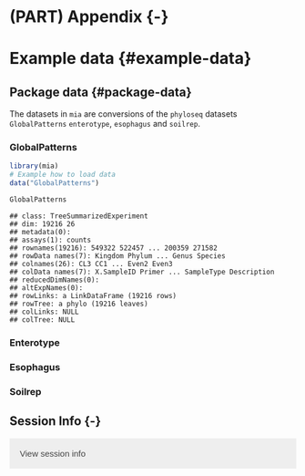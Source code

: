 # (PART) Appendix {-}

# Example data {#example-data}

<script>
document.addEventListener("click", function (event) {
    if (event.target.classList.contains("rebook-collapse")) {
        event.target.classList.toggle("active");
        var content = event.target.nextElementSibling;
        if (content.style.display === "block") {
            content.style.display = "none";
        } else {
            content.style.display = "block";
        }
    }
})
</script>

<style>
.rebook-collapse {
  background-color: #eee;
  color: #444;
  cursor: pointer;
  padding: 18px;
  width: 100%;
  border: none;
  text-align: left;
  outline: none;
  font-size: 15px;
}

.rebook-content {
  padding: 0 18px;
  display: none;
  overflow: hidden;
  background-color: #f1f1f1;
}
</style>

## Package data {#package-data}

The datasets in `mia` are conversions of the `phyloseq` datasets 
`GlobalPatterns` `enterotype`, `esophagus` and `soilrep`.

### GlobalPatterns


```r
library(mia)
# Example how to load data
data("GlobalPatterns")

GlobalPatterns
```

```
## class: TreeSummarizedExperiment 
## dim: 19216 26 
## metadata(0):
## assays(1): counts
## rownames(19216): 549322 522457 ... 200359 271582
## rowData names(7): Kingdom Phylum ... Genus Species
## colnames(26): CL3 CC1 ... Even2 Even3
## colData names(7): X.SampleID Primer ... SampleType Description
## reducedDimNames(0):
## altExpNames(0):
## rowLinks: a LinkDataFrame (19216 rows)
## rowTree: a phylo (19216 leaves)
## colLinks: NULL
## colTree: NULL
```

### Enterotype


### Esophagus


### Soilrep


## Session Info {-}

<button class="rebook-collapse">View session info</button>
<div class="rebook-content">
```
R version 4.0.3 (2020-10-10)
Platform: x86_64-pc-linux-gnu (64-bit)
Running under: Ubuntu 20.04.1 LTS

Matrix products: default
BLAS/LAPACK: /usr/lib/x86_64-linux-gnu/openblas-pthread/libopenblasp-r0.3.8.so

locale:
 [1] LC_CTYPE=en_US.UTF-8       LC_NUMERIC=C              
 [3] LC_TIME=en_US.UTF-8        LC_COLLATE=en_US.UTF-8    
 [5] LC_MONETARY=en_US.UTF-8    LC_MESSAGES=C             
 [7] LC_PAPER=en_US.UTF-8       LC_NAME=C                 
 [9] LC_ADDRESS=C               LC_TELEPHONE=C            
[11] LC_MEASUREMENT=en_US.UTF-8 LC_IDENTIFICATION=C       

attached base packages:
[1] parallel  stats4    stats     graphics  grDevices utils     datasets 
[8] methods   base     

other attached packages:
 [1] mia_0.98.21                      MicrobiomeExperiment_0.99.0.9014
 [3] Biostrings_2.58.0                XVector_0.30.0                  
 [5] TreeSummarizedExperiment_1.6.2   SingleCellExperiment_1.12.0     
 [7] SummarizedExperiment_1.20.0      Biobase_2.50.0                  
 [9] GenomicRanges_1.42.0             GenomeInfoDb_1.26.2             
[11] IRanges_2.24.1                   S4Vectors_0.28.1                
[13] BiocGenerics_0.36.0              MatrixGenerics_1.2.0            
[15] matrixStats_0.57.0               BiocStyle_2.18.1                
[17] rebook_1.0.0                     BiocManager_1.30.10             

loaded via a namespace (and not attached):
 [1] viridis_0.5.1               tidyr_1.1.2                
 [3] BiocSingular_1.6.0          splines_4.0.3              
 [5] viridisLite_0.3.0           DelayedMatrixStats_1.12.1  
 [7] scuttle_1.0.4               vipor_0.4.5                
 [9] GenomeInfoDbData_1.2.4      DirichletMultinomial_1.32.0
[11] yaml_2.2.1                  pillar_1.4.7               
[13] lattice_0.20-41             glue_1.4.2                 
[15] beachmat_2.6.4              digest_0.6.27              
[17] colorspace_2.0-0            htmltools_0.5.0            
[19] Matrix_1.3-0                XML_3.99-0.5               
[21] pkgconfig_2.0.3             bookdown_0.21              
[23] zlibbioc_1.36.0             purrr_0.3.4                
[25] scales_1.1.1                processx_3.4.5             
[27] BiocParallel_1.24.1         tibble_3.0.4               
[29] mgcv_1.8-33                 generics_0.1.0             
[31] ggplot2_3.3.3               ellipsis_0.3.1             
[33] magrittr_2.0.1              crayon_1.3.4               
[35] CodeDepends_0.6.5           evaluate_0.14              
[37] ps_1.5.0                    MASS_7.3-53                
[39] nlme_3.1-151                vegan_2.5-7                
[41] beeswarm_0.2.3              graph_1.68.0               
[43] tools_4.0.3                 scater_1.18.3              
[45] lifecycle_0.2.0             stringr_1.4.0              
[47] munsell_0.5.0               cluster_2.1.0              
[49] DelayedArray_0.16.0         irlba_2.3.3                
[51] callr_3.5.1                 compiler_4.0.3             
[53] rsvd_1.0.3                  rlang_0.4.10               
[55] grid_4.0.3                  RCurl_1.98-1.2             
[57] BiocNeighbors_1.8.2         bitops_1.0-6               
[59] rmarkdown_2.6               gtable_0.3.0               
[61] codetools_0.2-18            R6_2.5.0                   
[63] gridExtra_2.3               knitr_1.30                 
[65] dplyr_1.0.2                 permute_0.9-5              
[67] ape_5.4-1                   stringi_1.5.3              
[69] ggbeeswarm_0.6.0            Rcpp_1.0.5                 
[71] vctrs_0.3.6                 tidyselect_1.1.0           
[73] xfun_0.19                   sparseMatrixStats_1.2.0    
```
</div>
